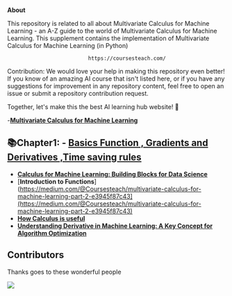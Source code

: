 **About**

This repository is related to all about Multivariate Calculus for Machine Learning - an A-Z guide to the world of Multivariate Calculus for Machine Learning. This supplement contains the implementation of Multivariate Calculus for Machine Learning (in Python) 

                              https://coursesteach.com/
Contribution: We would love your help in making this repository even better! If you know of an amazing AI course that isn't listed here, or if you have any suggestions for improvement in any repository content, feel free to open an issue or submit a repository contribution request.

Together, let's make this the best AI learning hub website! 🚀

                              
-[**Multivariate Calculus for Machine Learning**](https://github.com/hussain0048/Computer-Vision-/blob/main/Introduction_to_Computer_Vision.ipynb)

## 📚Chapter1: - [**Basics Function , Gradients and Derivatives ,Time saving rules**]()
   - [**Calculus for Machine Learning: Building Blocks for Data Science**](https://medium.com/@Coursesteach/multivariate-calculus-for-machine-learning-part-1-d35586a6eee8)
   - [**Introduction to Functions**](https://medium.com/@Coursesteach/multivariate-calculus-for-machine-learning-part-2-e3945f87c43](https://medium.com/@Coursesteach/multivariate-calculus-for-machine-learning-part-2-e3945f87c43)
   - [**How Calculus is useful**](https://medium.com/@Coursesteach/multivariate-calculus-for-machine-learning-part-3-b53a8f9f4833)
   - [**Understanding Derivative in Machine Learning: A Key Concept for Algorithm Optimization**](https://medium.com/@Coursesteach/multivariate-calculus-for-machine-learning-part-5-84d9a9cad9ad)
  

   
## **Contributors**
Thanks goes to these wonderful people 

<a href="https://github.com/hussain0048/Machine-Learning/graphs/contributors">
  <img src="https://contrib.rocks/image?repo=hussain0048/Machine-Learning" />
</a>






